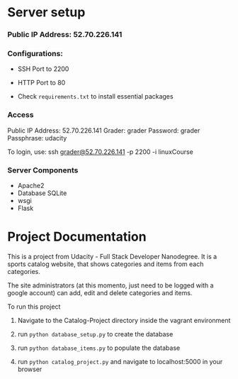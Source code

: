 # Server setup

### Public IP Address: 52.70.226.141

### Configurations:

- SSH Port to 2200 

- HTTP Port to 80

- Check `requirements.txt` to install essential packages 

### Access

Public IP Address: 52.70.226.141
Grader: grader
Password: grader
Passphrase: udacity

To login, use: ssh grader@52.70.226.141 -p 2200 -i linuxCourse


### Server Components

- Apache2
- Database SQLite
- wsgi
- Flask


# Project Documentation

This is a project from Udacity - Full Stack Developer Nanodegree. It is a sports catalog website, that shows categories and items from each categories.

The site administrators (at this momento, just need to be logged with a google account) can add, edit and delete categories and items.

To run this project

1. Navigate to the Catalog-Project directory inside the vagrant environment

2. run `python database_setup.py` to create the database

3. run `python database_items.py` to populate the database

4. run `python catalog_project.py` and navigate to localhost:5000 in your browser
